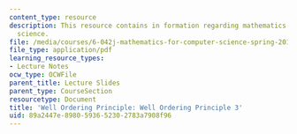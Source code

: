 ```yaml
---
content_type: resource
description: This resource contains in formation regarding mathematics for computer
  science.
file: /media/courses/6-042j-mathematics-for-computer-science-spring-2015/89a2447e8980593652302783a7908f96_MIT6_042JS16_WellOrdering3.pdf
file_type: application/pdf
learning_resource_types:
- Lecture Notes
ocw_type: OCWFile
parent_title: Lecture Slides
parent_type: CourseSection
resourcetype: Document
title: 'Well Ordering Principle: Well Ordering Principle 3'
uid: 89a2447e-8980-5936-5230-2783a7908f96
---
```

